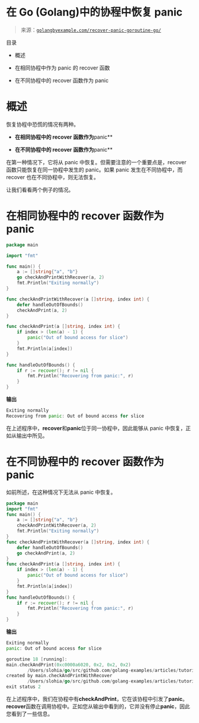 <!--yml

分类：未分类

日期：2024-10-13 06:26:01

-->

# 在 Go (Golang)中的协程中恢复 panic

> 来源：[`golangbyexample.com/recover-panic-goroutine-go/`](https://golangbyexample.com/recover-panic-goroutine-go/)

目录

+   概述

+   在相同协程中作为 panic 的 recover 函数

+   在不同协程中的 recover 函数作为 panic

# **概述**

恢复协程中恐慌的情况有两种。

+   **在相同协程中的 recover 函数作为**panic**

+   **在不同协程中的 recover 函数作为**panic**

在第一种情况下，它将从 panic 中恢复。但需要注意的一个重要点是，recover 函数只能恢复在同一协程中发生的 panic。如果 panic 发生在不同协程中，而 recover 也在不同协程中，则无法恢复。

让我们看看两个例子的情况。

# ****在相同协程中的 recover 函数作为 panic****

```go
package main

import "fmt"

func main() {
    a := []string{"a", "b"}
    go checkAndPrintWithRecover(a, 2)
    fmt.Println("Exiting normally")
}

func checkAndPrintWithRecover(a []string, index int) {
    defer handleOutOfBounds()
    checkAndPrint(a, 2)
}

func checkAndPrint(a []string, index int) {
    if index > (len(a) - 1) {
        panic("Out of bound access for slice")
    }
    fmt.Println(a[index])
}

func handleOutOfBounds() {
    if r := recover(); r != nil {
        fmt.Println("Recovering from panic:", r)
    }
}
```

**输出**

```go
Exiting normally
Recovering from panic: Out of bound access for slice
```

在上述程序中，**recover**和**panic**位于同一协程中，因此能够从 panic 中恢复，正如从输出中所见。

# **在不同协程中的 recover 函数作为 panic**

如前所述，在这种情况下无法从 panic 中恢复。

```go
package main
import "fmt"
func main() {
    a := []string{"a", "b"}
    checkAndPrintWithRecover(a, 2)
    fmt.Println("Exiting normally")
}
func checkAndPrintWithRecover(a []string, index int) {
    defer handleOutOfBounds()
    go checkAndPrint(a, 2)
}
func checkAndPrint(a []string, index int) {
    if index > (len(a) - 1) {
        panic("Out of bound access for slice")
    }
    fmt.Println(a[index])
}
func handleOutOfBounds() {
    if r := recover(); r != nil {
        fmt.Println("Recovering from panic:", r)
    }
}
```

**输出**

```go
Exiting normally
panic: Out of bound access for slice

goroutine 18 [running]:
main.checkAndPrint(0xc0000a6020, 0x2, 0x2, 0x2)
        /Users/slohia/go/src/github.com/golang-examples/articles/tutorial/panicRecover/goroutine/main.go:19 +0xe2
created by main.checkAndPrintWithRecover
        /Users/slohia/go/src/github.com/golang-examples/articles/tutorial/panicRecover/goroutine/main.go:14 +0x82
exit status 2
```

在上述程序中，我们在协程中有**checkAndPrint**，它在该协程中引发了**panic**。**recover**函数在调用协程中。正如您从输出中看到的，它并没有停止**panic**，因此您看到了一些信息。


